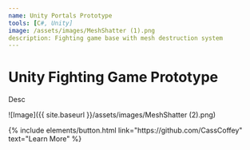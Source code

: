 ```yaml
---
name: Unity Portals Prototype
tools: [C#, Unity]
image: /assets/images/MeshShatter (1).png
description: Fighting game base with mesh destruction system
---
```


# Unity Fighting Game Prototype

Desc

![Image]({{ site.baseurl }}/assets/images/MeshShatter (2).png)

<p class="text-center">
{% include elements/button.html link="https://github.com/CassCoffey" text="Learn More" %}
</p>